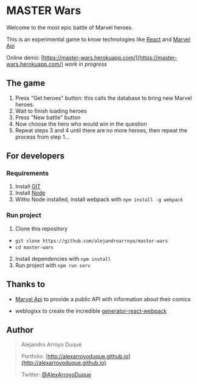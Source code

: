 # MASTER Wars

Welcome to the most epic battle of Marvel heroes.


This is an experimental game to know technologies like [React](https://facebook.github.io/react) and [Marvel Api](http://developer.marvel.com/)

Online demo: [https://master-wars.herokuapp.com/](https://master-wars.herokuapp.com/) *work in progress*

## The game
1. Press "Get heroes" button: this calls the database to bring new Marvel heroes.
2. Wait to finish loading heroes
3. Press "New battle" button
4. Now choose the hero who would win in the question
5. Repeat steps 3 and 4 until there are no more heroes, then repeat the process from step 1...

## For developers
### Requirements
1. Install [GIT](http://git-scm.com/)
2. Install [Node](http://nodejs.org/)
3. Witho Node installed, install webpack with `npm install -g webpack`

### Run project
1. Clone this repository
  + `git clone https://github.com/alejandroarroyo/master-wars`
  + `cd master-wars`
2. Install dependencies with `npm install`
3. Run project with `npm run serv`

## Thanks to

- [Marvel Api](http://developer.marvel.com/) to provide a public API with information about their comics

- weblogixx to create the incredible
[generator-react-webpack](https://github.com/newtriks/generator-react-webpack)

## Author
> Alejandro Arroyo Duque

> Portfolio: [http://alexarroyoduque.github.io](http://alexarroyoduque.github.io)

> Twitter: [@AlexArroyoDuque](https://twitter.com/AlexArroyoDuque)
